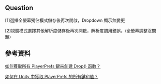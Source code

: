 

## Question
[1]選擇全螢幕獨佔模式儲存後再次開啟，Dropdown 顯示無變更

[2]視窗模式選擇其他解析度儲存後再次開啟，解析度調用錯誤，(全螢幕調整沒問題)

## 參考資料
[如何獲取所有 PlayerPrefs 鍵來創建 Drop() 函數？](https://stackoverflow.com/questions/65836198/how-to-get-all-playerprefs-keys-to-make-a-drop-function)

[如何在 Unity 中獲取 PlayerPrefs 的所有鍵和值？](https://gamedev.stackexchange.com/questions/64056/how-to-get-all-keys-and-values-of-the-playerprefs-in-unity)
